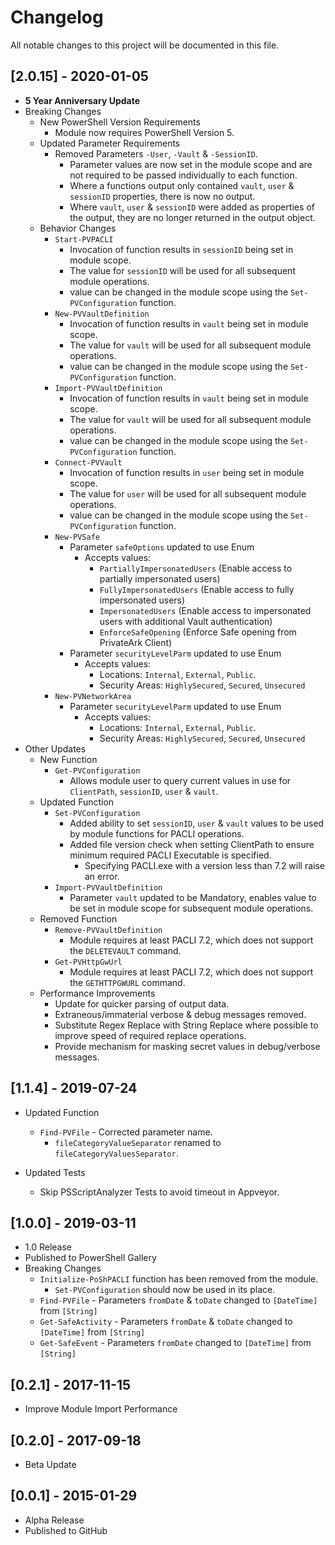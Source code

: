 # Changelog

All notable changes to this project will be documented in this file.

## [2.0.15] - 2020-01-05

- **5 Year Anniversary Update**
- Breaking Changes
  - New PowerShell Version Requirements
    - Module now requires PowerShell Version 5.
  - Updated Parameter Requirements
    - Removed Parameters `-User`, `-Vault` & `-SessionID`.
      - Parameter values are now set in the module scope and are not required to be passed individually to each function.
      - Where a functions output only contained `vault`, `user` & `sessionID` properties, there is now no output.
      - Where `vault`, `user` & `sessionID` were added as properties of the output, they are no longer returned in the output object.
  - Behavior Changes
    - `Start-PVPACLI`
      - Invocation of function results in `sessionID` being set in module scope.
      - The value for `sessionID` will be used for all subsequent module operations.
      - value can be changed in the module scope using the `Set-PVConfiguration` function.
    - `New-PVVaultDefinition`
      - Invocation of function results in `vault` being set in module scope.
      - The value for `vault` will be used for all subsequent module operations.
      - value can be changed in the module scope using the `Set-PVConfiguration` function.
    - `Import-PVVaultDefinition`
      - Invocation of function results in `vault` being set in module scope.
      - The value for `vault` will be used for all subsequent module operations.
      - value can be changed in the module scope using the `Set-PVConfiguration` function.
    - `Connect-PVVault`
      - Invocation of function results in `user` being set in module scope.
      - The value for `user` will be used for all subsequent module operations.
      - value can be changed in the module scope using the `Set-PVConfiguration` function.
    - `New-PVSafe`
      - Parameter `safeOptions` updated to use Enum
        - Accepts values:
          - `PartiallyImpersonatedUsers` (Enable access to partially impersonated users)
          - `FullyImpersonatedUsers` (Enable access to fully impersonated users)
          - `ImpersonatedUsers` (Enable access to impersonated users with additional Vault authentication)
          - `EnforceSafeOpening` (Enforce Safe opening from PrivateArk Client)
      - Parameter `securityLevelParm` updated to use Enum
        - Accepts values:
          - Locations: `Internal`, `External`, `Public`.
          - Security Areas: `HighlySecured`, `Secured`, `Unsecured`
    - `New-PVNetworkArea`
      - Parameter `securityLevelParm` updated to use Enum
        - Accepts values:
          - Locations: `Internal`, `External`, `Public`.
          - Security Areas: `HighlySecured`, `Secured`, `Unsecured`
- Other Updates
  - New Function
    - `Get-PVConfiguration`
      - Allows module user to query current values in use for `ClientPath`, `sessionID`, `user` & `vault`.
  - Updated Function
    - `Set-PVConfiguration`
      - Added ability to set `sessionID`, `user` & `vault` values to be used by module functions for PACLI operations.
      - Added file version check when setting ClientPath to ensure minimum required PACLI Executable is specified.
        - Specifying PACLI.exe with a version less than 7.2 will raise an error.
    - `Import-PVVaultDefinition`
      - Parameter `vault` updated to be Mandatory, enables value to be set in module scope for subsequent module operations.
  - Removed Function
    - `Remove-PVVaultDefinition`
      - Module requires at least PACLI 7.2, which does not support the `DELETEVAULT` command.
    - `Get-PVHttpGwUrl`
      - Module requires at least PACLI 7.2, which does not support the `GETHTTPGWURL` command.
  - Performance Improvements
    - Update for quicker parsing of output data.
    - Extraneous/immaterial verbose & debug messages removed.
    - Substitute Regex Replace with String Replace where possible to improve speed of required replace operations.
    - Provide mechanism for masking secret values in debug/verbose messages.

## [1.1.4] - 2019-07-24

- Updated Function
  - `Find-PVFile` - Corrected parameter name.
    - `fileCategoryValueSeparator` renamed to `fileCategoryValuesSeparator`.

- Updated Tests
  - Skip PSScriptAnalyzer Tests to avoid timeout in Appveyor.

## [1.0.0] - 2019-03-11

- 1.0 Release
- Published to PowerShell Gallery
- Breaking Changes
  - `Initialize-PoShPACLI` function has been removed from the module.
    - `Set-PVConfiguration` should now be used in its place.
  - `Find-PVFile` - Parameters `fromDate` & `toDate` changed to `[DateTime]` from `[String]`
  - `Get-SafeActivity` - Parameters `fromDate` & `toDate` changed to `[DateTime]` from `[String]`
  - `Get-SafeEvent` - Parameters `fromDate` changed to `[DateTime]` from `[String]`

## [0.2.1] - 2017-11-15

- Improve Module Import Performance

## [0.2.0] - 2017-09-18

- Beta Update

## [0.0.1] - 2015-01-29

- Alpha Release
- Published to GitHub
